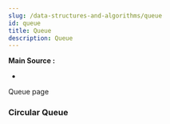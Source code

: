 ```yaml
---
slug: /data-structures-and-algorithms/queue
id: queue
title: Queue
description: Queue
---
```


**Main Source :**

- 

Queue page

### Circular Queue
